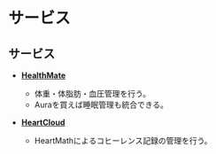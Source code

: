 サービス
====

サービス
----

- [**HealthMate**](https://healthmate.withings.com)
  - 体重・体脂肪・血圧管理を行う。
  - Auraを買えば睡眠管理も統合できる。

- [**HeartCloud**](https://heartcloud.com)
  - HeartMathによるコヒーレンス記録の管理を行う。
